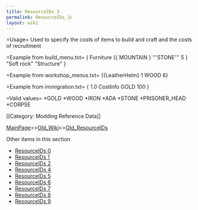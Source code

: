 ```yaml
---
title: ResourceIDs 3
permalink: ResourceIDs_3/
layout: wiki
---
```

=Usage=
Used to specify the costs of items to build and craft and the costs of recruitment

=Example from build_menu.txt=
 { Furniture {{ MOUNTAIN } '''STONE''' 5 } &quot;Soft rock&quot; &quot;Structure&quot; }

=Example from workshop_menus.txt=
 {{LeatherHelm} 1 WOOD 6}

=Example from immigration.txt=
 { 1.0 CostInfo GOLD 100 }

=Valid values=
*GOLD
*WOOD
*IRON
*ADA
*STONE
*PRISONER_HEAD
*CORPSE

[[Category: Modding Reference Data]]

[MainPage](/keeperrl_wiki/ "wikilink")>>[Old_Wiki](/keeperrl_wiki/Old_Wiki "wikilink")>>[Old_ResourceIDs](/keeperrl_wiki/Old_ResourceIDs "wikilink")

Other items in this section
-    [ResourceIDs 0](/keeperrl_wiki/ResourceIDs_0 "wikilink")
-    [ResourceIDs 1](/keeperrl_wiki/ResourceIDs_1 "wikilink")
-    [ResourceIDs 2](/keeperrl_wiki/ResourceIDs_2 "wikilink")
-    [ResourceIDs 4](/keeperrl_wiki/ResourceIDs_4 "wikilink")
-    [ResourceIDs 5](/keeperrl_wiki/ResourceIDs_5 "wikilink")
-    [ResourceIDs 6](/keeperrl_wiki/ResourceIDs_6 "wikilink")
-    [ResourceIDs 7](/keeperrl_wiki/ResourceIDs_7 "wikilink")
-    [ResourceIDs 8](/keeperrl_wiki/ResourceIDs_8 "wikilink")
-    [ResourceIDs 9](/keeperrl_wiki/ResourceIDs_9 "wikilink")
